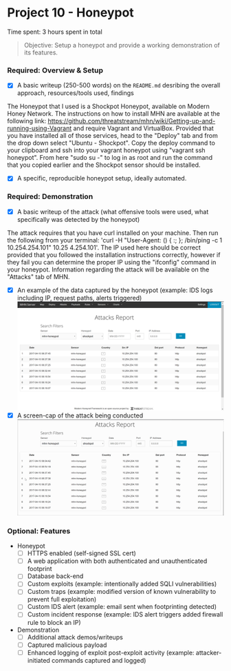 # Project 10 - Honeypot

Time spent: 3 hours spent in total

> Objective: Setup a honeypot and provide a working demonstration of its features.

### Required: Overview & Setup

- [X] A basic writeup (250-500 words) on the `README.md` desribing the overall approach, resources/tools used, findings
		
The Honeypot that I used is a Shockpot Honeypot, available on Modern Honey Network. The instructions on how to install MHN are available at the following link: https://github.com/threatstream/mhn/wiki/Getting-up-and-running-using-Vagrant and require Vagrant and VirtualBox. Provided that you have installed all of those services, head to the "Deploy" tab and from the drop down select "Ubuntu - Shockpot". Copy the deploy command to your clipboard and ssh into your vagrant honeypot using "vagrant ssh honeypot". From here "sudo su -" to log in as root and run the command that you copied earlier and the Shockpot sensor should be installed. 
- [X] A specific, reproducible honeypot setup, ideally automated.

### Required: Demonstration

- [X] A basic writeup of the attack (what offensive tools were used, what specifically was detected by the honeypot)

The attack requires that you have curl installed on your machine. Then run the following from your terminal: 'curl -H "User-Agent: () { :; }; /bin/ping -c 1 10.254.254.101" 10.25 4.254.101'. The IP used here should be correct provided that you followed the installation instructions correctly, however if they fail you can determine the proper IP using the "ifconfig" command in your honeypot. Information regarding the attack will be available on the "Attacks" tab of MHN.
- [X] An example of the data captured by the honeypot (example: IDS logs including IP, request paths, alerts triggered)
    <img src='https://github.com/kiankris/Globitek/blob/master/HoneyPot/info.png' title='Info Captured' width='' />
- [X] A screen-cap of the attack being conducted
    <img src='https://github.com/kiankris/Globitek/blob/master/HoneyPot/Shockpot.gif' title='Video Walkthrough' width=''/>
    
### Optional: Features
- Honeypot
	- [ ] HTTPS enabled (self-signed SSL cert)
	- [ ] A web application with both authenticated and unauthenticated footprint
	- [ ] Database back-end
	- [ ] Custom exploits (example: intentionally added SQLI vulnerabilities)
	- [ ] Custom traps (example: modified version of known vulnerability to prevent full exploitation)
	- [ ] Custom IDS alert (example: email sent when footprinting detected)
	- [ ] Custom incident response (example: IDS alert triggers added firewall rule to block an IP)
- Demonstration
	- [ ] Additional attack demos/writeups
	- [ ] Captured malicious payload
	- [ ] Enhanced logging of exploit post-exploit activity (example: attacker-initiated commands captured and logged)

